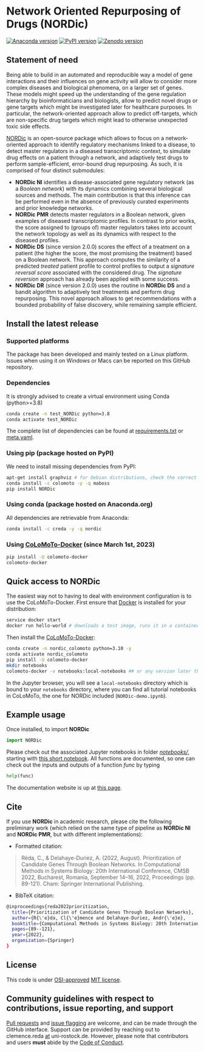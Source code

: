 # Network Oriented Repurposing of Drugs (NORDic)
[![Anaconda version](https://anaconda.org/creda/nordic/badges/version.svg)](https://anaconda.org/creda/nordic) [![PyPI version](https://badge.fury.io/py/nordic.svg)](https://badge.fury.io/py/nordic) [![Zenodo version](https://zenodo.org/badge/DOI/10.5281/zenodo.7239047.svg)](https://doi.org/10.5281/zenodo.7239047)

## Statement of need

Being able to build in an automated and reproducible way a model of gene interactions and their influences on gene activity will allow to consider more complex diseases and biological phenomena, on a larger set of genes. These models might speed up the understanding of the gene regulation hierarchy by bioinformaticians and biologists, allow to predict novel drugs or gene targets which might be investigated later for healthcare purposes. In particular, the network-oriented approach allow to predict off-targets, which are non-specific drug targets which might lead to otherwise unexpected toxic side effects.

[NORDic](https://github.com/clreda/NORDic) is an open-source package which allows to focus on a network-oriented approach to identify regulatory mechanisms linked to a disease, to detect master regulators in a diseased transcriptomic context, to simulate drug effects on a patient through a network, and adaptively test drugs to perform sample-efficient, error-bound drug repurposing. As such, it is comprised of four distinct submodules:
- **NORDic NI** identifies a disease-associated gene regulatory network (as a *Boolean network*) with its dynamics combining several biological sources and methods. The main contribution is that this inference can be performed even in the absence of previously curated experiments and prior knowledge networks.
- **NORDic PMR** detects master regulators in a Boolean network, given examples of diseased transcriptomic profiles. In contrast to prior works, the score assigned to (groups of) master regulators takes into account the network topology as well as its dynamics with respect to the diseased profiles.
- **NORDic DS** (since version 2.0.0) scores the effect of a treatment on a patient (the higher the score, the most promising the treatment) based on a Boolean network. This approach computes the similarity of a predicted *treated* patient profile to control profiles to output a *signature reversal score* associated with the considered drug. The *signature reversion* approach has already been applied with some success.
- **NORDic DR** (since version 2.0.0) uses the routine in **NORDic DS** and a bandit algorithm to adaptively test treatments and perform drug repurposing. This novel approach allows to get recommendations with a bounded probability of false discovery, while remaining sample efficient.

## Install the latest release

### Supported platforms

The package has been developed and mainly tested on a Linux platform. Issues when using it on Windows or Macs can be reported on this GitHub repository.

### Dependencies

It is strongly advised to create a virtual environment using Conda (python>=3.8)

```bash
conda create -n test_NORDic python=3.8
conda activate test_NORDic
```

The complete list of dependencies can be found at [requirements.txt](https://raw.githubusercontent.com/clreda/NORDic/main/pip/requirements.txt) or [meta.yaml](https://raw.githubusercontent.com/clreda/NORDic/main/conda/meta.yaml).

### Using pip (package hosted on PyPI)

We need to install missing dependencies from PyPI:

```bash
apt-get install graphviz # for Debian distributions, check the correct command for your own distribution
conda install -c colomoto -y -q maboss
pip install NORDic 
```

### Using conda (package hosted on Anaconda.org)

All dependencies are retrievable from Anaconda:

```bash
conda install -c creda -y -q nordic
```

### Using [CoLoMoTo-Docker](https://github.com/colomoto/colomoto-docker) (since March 1st, 2023)

```bash
pip install -U colomoto-docker
colomoto-docker
```

## Quick access to NORDic

The easiest way not to having to deal with environment configuration is to use the CoLoMoTo-Docker. First ensure that [Docker](https://docs.docker.com/engine/install/) is installed for your distribution:

```bash
service docker start
docker run hello-world # downloads a test image, runs it in a container (prints a confirmation message), exits
```

Then install the [CoLoMoTo-Docker](https://github.com/colomoto/colomoto-docker):

```bash
conda create -n nordic_colomoto python=3.10 -y
conda activate nordic_colomoto
pip install -U colomoto-docker
mkdir notebooks
colomoto-docker -v notebooks:local-notebooks ## or any version later than 2023-03-01
```

In the Jupyter browser, you will see a ``local-notebooks`` directory which is bound to your ``notebooks`` directory, where you can find all tutorial notebooks in CoLoMoTo, the one for NORDic included (``NORDic-demo.ipynb``).

## Example usage

Once installed, to import **NORDic**

```python
import NORDic 
```

Please check out the associated Jupyter notebooks in folder [*notebooks/*](https://github.com/clreda/NORDic/tree/main/notebooks), starting with [this short notebook](https://github.com/clreda/NORDic/blob/main/notebooks/NORDic%20CoLoMoTo.ipynb). All functions are documented, so one can check out the inputs and outputs of a function *func* by typing

```python
help(func)
```

The documentation website is up at [this page](https://clreda.github.io/NORDic).

## Cite

If you use **NORDic** in academic research, please cite the following preliminary work (which relied on the same type of pipeline as **NORDic NI** and **NORDic PMR**, but with different implementations):

+ Formatted citation:

> Réda, C., & Delahaye-Duriez, A. (2022, August). Prioritization of Candidate Genes Through Boolean Networks. In Computational Methods in Systems Biology: 20th International Conference, CMSB 2022, Bucharest, Romania, September 14–16, 2022, Proceedings (pp. 89-121). Cham: Springer International Publishing.

+ BibTeX citation:

```bash
@inproceedings{reda2022prioritization,
  title={Prioritization of Candidate Genes Through Boolean Networks},
  author={R{\'e}da, Cl{\'e}mence and Delahaye-Duriez, Andr{\'e}e},
  booktitle={Computational Methods in Systems Biology: 20th International Conference, CMSB 2022, Bucharest, Romania, September 14--16, 2022, Proceedings},
  pages={89--121},
  year={2022},
  organization={Springer}
}
```

## License

This code is under [OSI-approved](https://opensource.org/licenses/) [MIT license](https://raw.githubusercontent.com/clreda/NORDic/main/LICENSE).

## Community guidelines with respect to contributions, issue reporting, and support

[Pull requests](https://github.com/clreda/NORDic/pulls) and [issue flagging](https://github.com/clreda/NORDic/issues) are welcome, and can be made through the GitHub interface. Support can be provided by reaching out to clemence.reda [at]() uni-rostock.de. However, please note that contributors and users **must** abide by the [Code of Conduct](https://raw.githubusercontent.com/clreda/NORDic/main/CODE%20OF%20CONDUCT).
